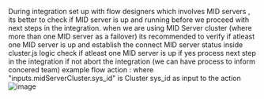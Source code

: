 During integration set up with flow designers which involves MID servers  , its better to check if MID server is up and running before we proceed with next steps in the integration.
when we are using MID Server cluster (where more than one MID server as a failover) its recommended to verify if atleast one MID server is up and establish the connect 
MID server status inside cluster.js logic check if atleast one MID server is up if yes process next step in the integration if not abort the integration (we can have process to inform concered team)
example flow action :
where "inputs.midServerCluster.sys_id" is Cluster sys_id as input to the action
![image](https://github.com/gowdah/code-snippets/assets/42912180/82916a5b-213d-440f-94ef-bc3b99465fc6)
